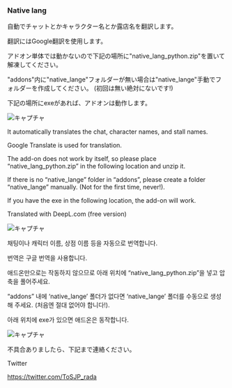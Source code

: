 ### Native lang

自動でチャットとかキャラクター名とか露店名を翻訳します。

翻訳にはGoogle翻訳を使用します。

アドオン単体では動かないので下記の場所に"native_lang_python.zip"を置いて解凍してください。

"addons"内に"native_lange"フォルダーが無い場合は"native_lange"手動でフォルダーを作成してください。
(初回は無い絶対にないです!)

下記の場所にexeがあれば、アドオンは動作します。

![キャプチャ](https://github.com/user-attachments/assets/4c44259a-b224-41f6-910b-8d9456e50216)


It automatically translates the chat, character names, and stall names.

Google Translate is used for translation.

The add-on does not work by itself, so please place “native_lang_python.zip” in the following location and unzip it.

If there is no “native_lange” folder in “addons”, please create a folder “native_lange” manually.
(Not for the first time, never!).

If you have the exe in the following location, the add-on will work.

Translated with DeepL.com (free version)

![キャプチャ](https://github.com/user-attachments/assets/4c44259a-b224-41f6-910b-8d9456e50216)


채팅이나 캐릭터 이름, 상점 이름 등을 자동으로 번역합니다.

번역은 구글 번역을 사용합니다.

애드온만으로는 작동하지 않으므로 아래 위치에 “native_lang_python.zip”을 넣고 압축을 풀어주세요.

“addons” 내에 ‘native_lange’ 폴더가 없다면 ‘native_lange’ 폴더를 수동으로 생성해 주세요.
(처음엔 절대 없어야 합니다!).

아래 위치에 exe가 있으면 애드온은 동작합니다.

![キャプチャ](https://github.com/user-attachments/assets/4c44259a-b224-41f6-910b-8d9456e50216)


不具合ありましたら、下記まで連絡ください。

Twitter

https://twitter.com/ToSJP_rada

